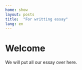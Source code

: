 ```yaml
---
home: show
layout: posts
title:  "For writting essay"
lang: en
---
```


# Welcome

We will put all our essay over here. 